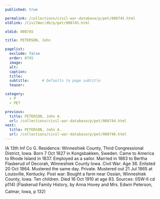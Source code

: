 ```yaml
---
published: true

permalink: /collections/civil-war-database/p/pet/008745.html
oldlink: /CivilWar/db/p/pet/008745.html

oldid: 008745

title: PETERSON, John

pagelist:
  exclude: false
  order: 8745
  image: 
  alt:
  caption:
  title:
  subtitle:      # Defaults to page subtitle
  teaser:

category: 
  - P 
  - PET

previous:
  title: PETERSON, John A.
  url: /collections/civil-war-database/p/pet/008744.html  
next:
  title: PETERSON, John A.
  url: /collections/civil-war-database/p/pet/008746.html   
---
```

IA 13th Inf Co G. Residence: Winneshiek County, Third Congressional District, Iowa. Born 7 Oct 1827 in Kongsbakken, Sweden. Came to America to Rhode Island in 1837. Employed as a sailor. Married in 1863 to Bertha Flaskerud of Decorah, Winneshiek County Iowa. Civil War: Age 36. Enlisted 20 Oct 1864. Mustered the same day. Private. Mustered out 21 Jul 1865 at Louisville, Kentucky. Post war: Bought a farm near Ossian, Winneshiek County, Iowa. Ten children. Died 16 Oct 1910 at age 83. Sources: (ISW-II cd p114) (&#147;Flaskerud Family History&#148;, by Anna Hovey and Mrs. Edwin Peterson, Calmar, Iowa, p 132)